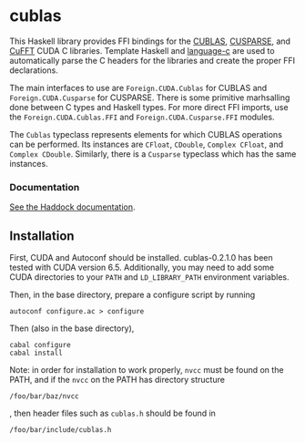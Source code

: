 cublas
======

This Haskell library provides FFI bindings for the
[CUBLAS](https://developer.nvidia.com/cuBLAS),
[CUSPARSE](https://developer.nvidia.com/cuSPARSE), and
[CuFFT](https://developer.nvidia.com/cuFFT)
CUDA C libraries. Template Haskell and
[language-c](http://hackage.haskell.org/package/language-c) are used to 
automatically parse the C headers for the libraries and create the 
proper FFI declarations.

The main interfaces to use are `Foreign.CUDA.Cublas` for CUBLAS and
`Foreign.CUDA.Cusparse` for CUSPARSE. There is some primitive marhsalling
done between C types and Haskell types. For more direct FFI imports, use
the `Foreign.CUDA.Cublas.FFI` and `Foreign.CUDA.Cusparse.FFI` modules.

The `Cublas` typeclass represents elements for which CUBLAS operations can
be performed. Its instances are `CFloat`, `CDouble`, `Complex CFloat`, and
`Complex CDouble`. Similarly, there is a `Cusparse` typeclass which has
the same instances.

### Documentation

[See the Haddock documentation](http://bmsherman.github.io/haddock/cublas/index.html).

Installation
------------

First, CUDA and Autoconf should be installed. cublas-0.2.1.0 has been 
tested with CUDA version 6.5. Additionally, you may need
to add some CUDA directories to your `PATH` and `LD_LIBRARY_PATH`
environment variables.

Then, in the base directory, prepare a configure script by running
```shell
autoconf configure.ac > configure
```

Then (also in the base directory),
```shell
cabal configure
cabal install
```

Note: in order for installation to work properly, `nvcc` must be found on 
the PATH, and if the `nvcc` on the PATH has directory structure
```
/foo/bar/baz/nvcc
```
, then header files such as `cublas.h` should be found in
```
/foo/bar/include/cublas.h
```
